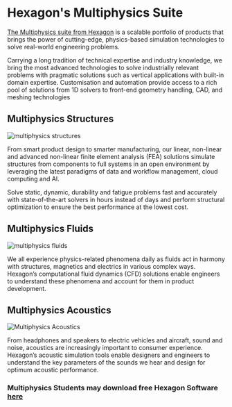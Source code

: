 # Hexagon's Multiphysics Suite
[The Multiphysics suite from Hexagon](https://hexagon.com/products/product-groups/computer-aided-engineering-software/multiphysics-simulation-software)
 is a scalable portfolio of products that brings the power of cutting-edge, physics-based simulation technologies to solve real-world engineering problems.

Carrying a long tradition of technical expertise and industry knowledge, we bring the most advanced technologies to solve industrially relevant problems with pragmatic solutions such as vertical applications with built-in domain expertise. Customisation and automation provide access to a rich pool of solutions from 1D solvers to front-end geometry handling, CAD, and meshing technologies

## Multiphysics Structures
![multiphysics structures](https://user-images.githubusercontent.com/130690758/231891427-bc077d22-3806-4b76-847d-b6739504e81c.png)

From smart product design to smarter manufacturing, our linear, non-linear and advanced non-linear finite element analysis (FEA) solutions simulate structures from components to full systems in an open environment by leveraging the latest paradigms of data and workflow management, cloud computing and AI.

Solve static, dynamic, durability and fatigue problems fast and accurately with state-of-the-art solvers in hours instead of days and perform structural optimization to ensure the best performance at the lowest cost.

## Multiphysics Fluids
![multiphysics fluids](https://user-images.githubusercontent.com/130690758/231891588-1c6546aa-02b2-4f7f-87b8-a3291520884f.png)

We all experience physics-related phenomena daily as fluids act in harmony with structures, magnetics and electrics in various complex ways. Hexagon’s computational fluid dynamics (CFD) solutions enable engineers to understand these phenomena and account for them in product development.

## Multiphysics Acoustics
![ Multiphysics Acoustics](https://user-images.githubusercontent.com/130690758/231894697-791432fc-5165-44e4-88cf-8e10dfee1960.png)

From headphones and speakers to electric vehicles and aircraft, sound and noise, acoustics are increasingly important to consumer experience. Hexagon’s acoustic simulation tools enable designers and engineers to understand the key parameters of the sounds we hear and design for optimum acoustic performance.

### Multiphysics Students may download free Hexagon Software [here](https://hexagon.com/products/product-groups/computer-aided-engineering-software/multiphysics-simulation-software)
